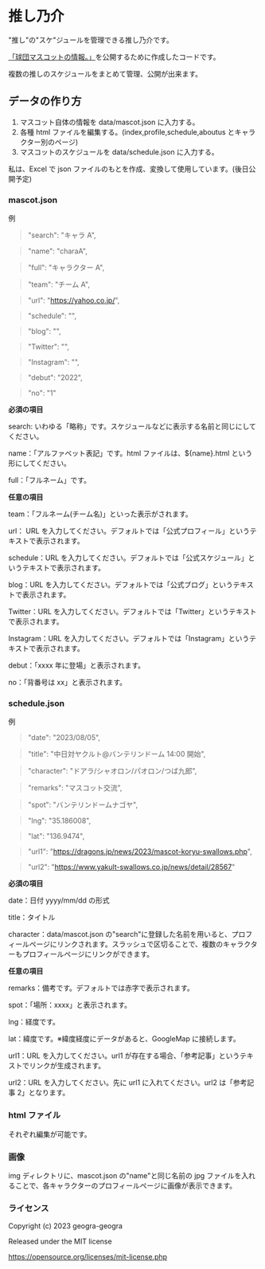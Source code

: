 # 推し乃介

"推し"の"スケ"ジュールを管理できる推し乃介です。

[「球団マスコットの情報。」](https://baseball-mascot.com)を公開するために作成したコードです。

複数の推しのスケジュールをまとめて管理、公開が出来ます。

## データの作り方

1. マスコット自体の情報を data/mascot.json に入力する。
2. 各種 html ファイルを編集する。(index,profile,schedule,aboutus とキャラクター別のページ)
3. マスコットのスケジュールを data/schedule.json に入力する。

私は、Excel で json ファイルのもとを作成、変換して使用しています。(後日公開予定)

### mascot.json

例

> "search": "キャラ A",

> "name": "charaA",

> "full": "キャラクター A",

> "team": "チーム A",

> "url": "https://yahoo.co.jp/",

> "schedule": "",

> "blog": "",

> "Twitter": "",

> "Instagram": "",

> "debut": "2022",

> "no": "1"

**必須の項目**

search: いわゆる「略称」です。スケジュールなどに表示する名前と同じにしてください。

name：「アルファベット表記」です。html ファイルは、${name}.html という形にしてください。

full：「フルネーム」です。

**任意の項目**

team：「フルネーム(チーム名)」といった表示がされます。

url： URL を入力してください。デフォルトでは「公式プロフィール」というテキストで表示されます。

schedule：URL を入力してください。デフォルトでは「公式スケジュール」というテキストで表示されます。

blog：URL を入力してください。デフォルトでは「公式ブログ」というテキストで表示されます。

Twitter：URL を入力してください。デフォルトでは「Twitter」というテキストで表示されます。

Instagram：URL を入力してください。デフォルトでは「Instagram」というテキストで表示されます。

debut：「xxxx 年に登場」と表示されます。

no：「背番号は xx」と表示されます。

### schedule.json

例

> "date": "2023/08/05",

> "title": "中日対ヤクルト@バンテリンドーム 14:00 開始",

> "character": "ドアラ/シャオロン/パオロン/つば九郎",

> "remarks": "マスコット交流",

> "spot": "バンテリンドームナゴヤ",

> "lng": "35.186008",

> "lat": "136.9474",

> "url1": "https://dragons.jp/news/2023/mascot-koryu-swallows.php",

> "url2": "https://www.yakult-swallows.co.jp/news/detail/28567"

**必須の項目**

date：日付 yyyy/mm/dd の形式

title：タイトル

character：data/mascot.json の"search"に登録した名前を用いると、プロフィールページにリンクされます。スラッシュで区切ることで、複数のキャラクターもプロフィールページにリンクができます。

**任意の項目**

remarks：備考です。デフォルトでは赤字で表示されます。

spot：「場所：xxxx」と表示されます。

lng：経度です。

lat：緯度です。※緯度経度にデータがあると、GoogleMap に接続します。

url1：URL を入力してください。url1 が存在する場合、「参考記事」というテキストでリンクが生成されます。

url2：URL を入力してください。先に url1 に入れてください。url2 は「参考記事 2」となります。

### html ファイル

それぞれ編集が可能です。

### 画像

img ディレクトリに、mascot.json の"name"と同じ名前の jpg ファイルを入れることで、各キャラクターのプロフィールページに画像が表示できます。

### ライセンス

Copyright (c) 2023 geogra-geogra

Released under the MIT license

https://opensource.org/licenses/mit-license.php
